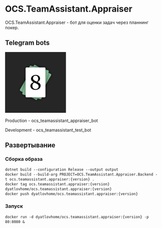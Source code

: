 # OCS.TeamAssistant.Appraiser

OCS.TeamAssistant.Appraiser - бот для оценки задач через планнинг покер.

## Telegram bots

<img src="ocs_teamassistant_appraiser.jpg" width="200"/>

Production - ocs_teamassistant_appraiser_bot

Development - ocs_teamassistant_test_bot

## Развертывание

### Сборка образа

```
dotnet build --configuration Release --output output
docker build --build-arg PROJECT=OCS.TeamAssistant.Appraiser.Backend -t ocs.teamassistant.appraiser:{version} .
docker tag ocs.teamassistant.appraiser:{version} dyatlovhome/ocs.teamassistant.appraiser:{version}
docker push dyatlovhome/ocs.teamassistant.appraiser:{version}
```

### Запуск

```
docker run -d dyatlovhome/ocs.teamassistant.appraiser:{version} -p 80:8080 &
```